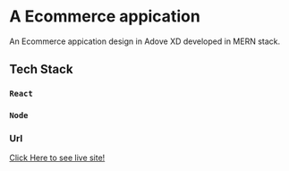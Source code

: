 # A Ecommerce appication

An Ecommerce appication design in Adove XD developed in MERN stack.

## Tech Stack

### `React`
### `Node`

### Url
<a href="https://dmsne.com/" target="_blank" >Click Here to see live site!</a>



